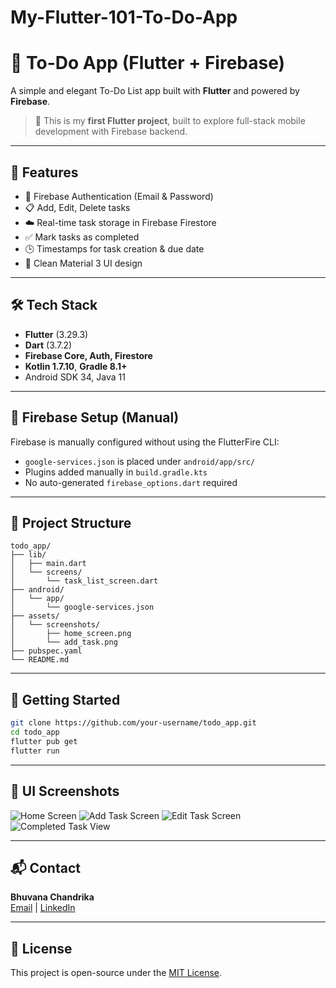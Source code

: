 # My-Flutter-101-To-Do-App
# 📝 To-Do App (Flutter + Firebase)

A simple and elegant To-Do List app built with **Flutter** and powered by **Firebase**.  
> 🎉 This is my **first Flutter project**, built to explore full-stack mobile development with Firebase backend.

---

## 🚀 Features

- 🔐 Firebase Authentication (Email & Password)
- 📋 Add, Edit, Delete tasks
- ☁️ Real-time task storage in Firebase Firestore
- ✅ Mark tasks as completed
- 🕒 Timestamps for task creation & due date
- 💎 Clean Material 3 UI design

---

## 🛠️ Tech Stack

- **Flutter** (3.29.3)  
- **Dart** (3.7.2)  
- **Firebase Core, Auth, Firestore**  
- **Kotlin 1.7.10**, **Gradle 8.1+**  
- Android SDK 34, Java 11  

---

## 🔧 Firebase Setup (Manual)

Firebase is manually configured without using the FlutterFire CLI:
- `google-services.json` is placed under `android/app/src/`
- Plugins added manually in `build.gradle.kts`
- No auto-generated `firebase_options.dart` required

---

## 📂 Project Structure

```
todo_app/
├── lib/
│   ├── main.dart
│   └── screens/
│       └── task_list_screen.dart
├── android/
│   └── app/
│       └── google-services.json
├── assets/
│   └── screenshots/
│       ├── home_screen.png
│       └── add_task.png
├── pubspec.yaml
└── README.md
```

---

## 🧪 Getting Started

```bash
git clone https://github.com/your-username/todo_app.git
cd todo_app
flutter pub get
flutter run
```

---

## 📸 UI Screenshots

![Home Screen]([https://your-link-to-home-screen.png](https://github.com/ChandrikaBhuvana/My-Flutter-101-To-Do-App/blob/main/assets/Screenshot%202025-05-11%20141715.png))  
![Add Task Screen]([https://your-link-to-edit-task.png](https://github.com/ChandrikaBhuvana/My-Flutter-101-To-Do-App/blob/main/assets/Screenshot%202025-05-11%20142024.png))  
![Edit Task Screen]([https://your-link-to-add-task.png](https://github.com/ChandrikaBhuvana/My-Flutter-101-To-Do-App/blob/main/assets/Screenshot%202025-05-11%20141845.png))  
![Completed Task View]([https://your-link-to-completed-task.png](https://github.com/ChandrikaBhuvana/My-Flutter-101-To-Do-App/blob/main/assets/Screenshot%202025-05-11%20142049.png))


---

## 📬 Contact

**Bhuvana Chandrika**  
[Email](mukkollabhuvanachandrika@gmail.com) | [LinkedIn](www.linkedin.com/in/bhuvanachandrikamukkolla)

---

## 📝 License

This project is open-source under the [MIT License](LICENSE).
